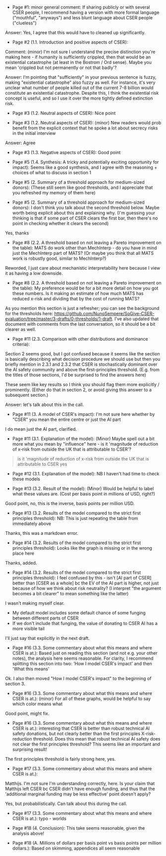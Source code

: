 * Page #1: minor general comment: If sharing publicly or with several CSER people, I recommend having a version with more formal language ("mouthful", "anyways") and less blunt language about CSER people ("clueless")

Answer: Yes, I agree that this would have to cleaned up significantly. 

* Page #2 (1.1. Introduction and positive aspects of CSER):

Comment: (minor) I'm not sure I understand the precise distinction you're making here - if humanity is sufficiently crippled, then that would be an existential catastrophe (at least in the Bostrom / Ord sense). Maybe you mean 'crippled but not permanently or not that badly'?

Answer: I'm pointing that "sufficiently" in your previous sentence is fuzzy, making "existential catastrophe" also fuzzy as well. For instance, it's very unclear what number of people killed out of the current 7-8 billion would constitute an existential catastrophe. Despite this, I think the existential risk concept is useful, and so I use it over the more tightly defined extinction risk.

* Page #3 (1.2. Neutral aspects of CSER): Nice point

* Page #3 (1.2. Neutral aspects of CSER): (minor) New readers would prob benefit from the explicit context that he spoke a lot about secrecy risks in the initial interview

Answer: Agree

* Page #3 (1.3. Negative aspects of CSER): Good point

* Page #5 (1.4. Synthesis: A tricky and potentially exciting opportunity for impact): Seems like a good synthesis, and I agree with the reasoning + choices of what to discuss in section 1

* Page #5 (2. Summary of a threshold approach for medium-sized donors): (These still seem like good thresholds, and I appreciate that you refreshed my memory of them here)

* Page #5 (2. Summary of a threshold approach for medium-sized donors): I don't think you talk about the second threshold below. Maybe worth being explicit about this and explaining why. (I'm guessing your thinking is that if some part of CSER clears the first bar, then there's no point in checking whether it clears the second)

Yes, thanks 

* Page #8 (2.2. A threshold based on not leaving a Pareto improvement on the table): MATS do work other than MechInterp - do you have in mind just the MechInterp part of MATS? (Or maybe you think that all MATS work is robustly good, similar to MechInterp?)

Reworded, I just care about mechanistic interpretability here because I view it as having a low downside.

* Page #8 (2.2. A threshold based on not leaving a Pareto improvement on the table): My preference would be for a bit more detail on how you got these numbers. Is it making an estimate of how much MATS has reduced x-risk and dividing that by the cost of running MATS?

As you mention this section is just a refresher; you can see the background for the thresholds here: <https://github.com/NunoSempere/SoGive-CSER-evaluation/tree/master/3-drafts/0-thresholds/1-draft>. I've also updated that document with comments from the last conversation, so it should be a bit clearer as well.

* Page #11 (2.3. Comparison with other distributions and dominance criteria):

Section 2 seems good, but I got confused because it seems like the section is basically describing what decision procedure we should use but then you briefly mention in 2.3.1 and 2.3.2 that CSER is stochastically dominant over the AI safety community and above the first-principles threshold. (E.g. from the titles of those sections, I'd be surprised to find the answers here)

These seem like key results so I think you should flag them more explicitly / prominently. (Either do that in section 2, or avoid giving this answer to a subsequent section.)

Answer: let's talk about this in the call.

* Page #11 (3. A model of CSER's impact): I'm not sure here whether by "CSER" you mean the entire centre or just the AI part

I do mean just the AI part, clarified.

* Page #11 (3.1. Explanation of the model): (Minor) Maybe spell out a bit more what you mean by "influence" here - is it 'magnitude of reduction of x-risk from outside the UK that is attributable to CSER'?

> is it 'magnitude of reduction of x-risk from outside the UK that is attributable to CSER
yes


* Page #12 (3.1. Explanation of the model): NB I haven't had time to check these models

* Page #13 (3.2. Result of the model): (Minor) Would be helpful to label what these values are. (Cost per basis point in millions of USD, right?)

Good point, no, this is the inverse, basis points per million USD.

* Page #13 (3.2. Results of the model compared to the strict first principles threshold): NB: This is just repeating the table from immediately above

Thanks, this was a markdown error.

* Page #14 (3.2. Results of the model compared to the strict first principles threshold): Looks like the graph is missing or in the wrong place here

Thanks, added.

* Page #14 (3.2. Results of the model compared to the strict first principles threshold): I feel confused by this - isn't [AI part of CSER] better than [CSER as a whole] bc the EV of the AI part is higher, not just because of how we think about risk neutrality? (I interpret "the argument becomes a bit clearer" to mean something like the latter)

I wasn't making myself clear. 

- My default model includes some default chance of some funging between different parts of CSER
- If we don't include that funging, the value of donating to CSER AI has a more visible tail

I'll just say that explicitly in the next draft.

* Page #16 (3.3. Some commentary about what this means and where CSER is at.): Based just on reading this section (and not e.g. your other notes), the analysis here seems reasonable. For clarity, I recommend splitting this section into two: 'How I model CSER's impact' and then 'What this means'

Ok. I also then moved "How I model CSER's impact" to the beginning of section 3.

* Page #16 (3.3. Some commentary about what this means and where CSER is at.): (minor) For all of these graphs, would be helpful to say which color means what

Good point, might fix.

* Page #16 (3.3. Some commentary about what this means and where CSER is at.): interesting that CSER is better than robust technical AI safety donations, but not clearly better than the first principles X-risk-reduction threshold. Does this mean that robust technical AI safety does not clear the first principles threshold? This seems like an important and surprising result!

The first principles threshold is fairly strong here, yes.

* Page #17 (3.3. Some commentary about what this means and where CSER is at.):

Matthijs. I'm not sure I'm understanding correctly, here. Is your claim that Matthijs left CSER bc CSER didn't have enough funding, and thus that the 'additional marginal funding may be less effective' point doesn't apply?

Yes, but probabilistically. Can talk about this during the call. 

* Page #17 (3.3. Some commentary about what this means and where CSER is at.): typo - worlds

* Page #18 (4. Conclusion): This take seems reasonable, given the analysis above!

* Page #18 (A. Millions of dollars per basis point vs basis points per million dollars.): Based on skimming, appendices all seem reasonable

